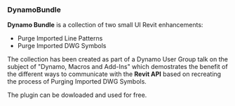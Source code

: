 ### DynamoBundle
**Dynamo Bundle** is a collection of two small UI Revit enhancements:
- Purge Imported Line Patterns
- Purge Imported DWG Symbols

The collection has been created as part of a Dynamo User Group talk on the subject of "Dynamo, Macros and Add-Ins" which demostrates the benefit of the different ways to communicate with the **Revit API** based on recreating the process of Purging Imported DWG Symbols.

The plugin can be dowloaded and used for free. 
